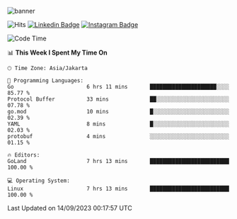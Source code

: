 ![banner](https://readme-typing-svg.herokuapp.com/?lines=Hello,+There!+👋;This+is+ryanbekhen....;Nice+to+meet+you!&center=false)

![Hits](https://hits.seeyoufarm.com/api/count/incr/badge.svg?url=https%3A%2F%2Fgithub.com%2Fryanbekhen%2Fhit-counter&count_bg=%2379C83D&title_bg=%23555555&icon=github.svg&icon_color=%23E7E7E7&title=Provile+views&edge_flat=true)
[![Linkedin Badge](https://img.shields.io/badge/-LinkedIn-0e76a8?style=flat-square&logo=Linkedin&logoColor=white)](https://linkedin.com/in/ryanbekhen)
[![Instagram Badge](https://img.shields.io/badge/-Instagram-e4405f?style=flat-square&logo=Instagram&logoColor=white)](https://instagram.com/ryanbekhen.dev/)

<!--START_SECTION:waka-->
![Code Time](http://img.shields.io/badge/Code%20Time-562%20hrs%2038%20mins-blue)

📊 **This Week I Spent My Time On** 

```text
🕑︎ Time Zone: Asia/Jakarta

💬 Programming Languages: 
Go                       6 hrs 11 mins       █████████████████████░░░░   85.77 % 
Protocol Buffer          33 mins             ██░░░░░░░░░░░░░░░░░░░░░░░   07.78 % 
go.mod                   10 mins             █░░░░░░░░░░░░░░░░░░░░░░░░   02.39 % 
YAML                     8 mins              █░░░░░░░░░░░░░░░░░░░░░░░░   02.03 % 
protobuf                 4 mins              ░░░░░░░░░░░░░░░░░░░░░░░░░   01.15 % 

🔥 Editors: 
GoLand                   7 hrs 13 mins       █████████████████████████   100.00 % 

💻 Operating System: 
Linux                    7 hrs 13 mins       █████████████████████████   100.00 % 
```


 Last Updated on 14/09/2023 00:17:57 UTC
<!--END_SECTION:waka-->
